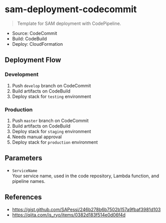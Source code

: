 # sam-deployment-codecommit
> Template for SAM deployment with CodePipeline.
* Source: CodeCommit
* Build: CodeBuild
* Deploy: CloudFormation


## Deployment Flow

### Development
1. Push `develop` branch on CodeCommit
2. Build artifacts on CodeBuild
3. Deploy stack for `testing` environment

### Production
1. Push `master` branch on CodeCommit
2. Build artifacts on CodeBuild
3. Deploy stack for `staging` environment
4. Needs manual approval
5. Deploy stack for `production` environment


## Parameters
* `ServiceName`  
Your service name, used in the code repository, Lambda function, and pipeline names.


## References
* https://gist.github.com/SAPessi/246b278b6b7502b157a9fbaf3981d103
* https://qiita.com/is_ryo/items/0382d183f514e0d06f4d

